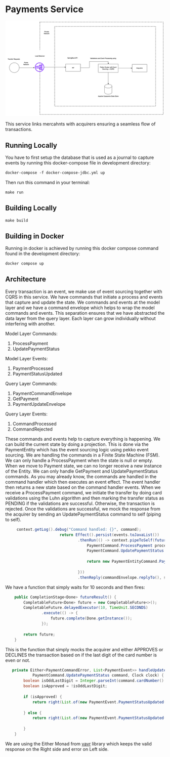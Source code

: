 # Payments Service
<img src="https://github.com/fadhilijuma/payment-service/raw/main/funds_transfer.png" >

This service links mercahnts with acquirers ensuring a seamless flow of transactions. 

## Running Locally 
You have to first setup the database that is used as a journal to capture events by running this docker-compose file in development directory:

```dockerfile
docker-compose -f docker-compose-jdbc.yml up 
```
Then run this command in your terminal:
```makefile
make run
```
## Building Locally
```makefile
make build
```

## Building in Docker
Running in docker is achieved by running this docker compose command found in the development directory:

```dockerfile
docker compose up
```
## Architecture

Every transaction is an event, we make use of event sourcing together with CQRS in this service. We have commands that initiate a process and events that capture and update the state.
We commands and events at the model layer and we have a command envelope which helps to wrap the model commands and events. This separation ensures that we have abstracted the data layer from the query layer. 
Each layer can grow individually without interfering with another.

Model Layer Commands:
1. ProcessPayment
2. UpdatePaymentStatus

Model Layer Events:
1. PaymentProcessed
2. PaymentStatusUpdated

Query Layer Commands:
1. PaymentCommandEnvelope
2. GetPayment
3. PaymentUpdateEnvelope

Query Layer Events:
1. CommandProcessed
2. CommandRejected

These commands and events help to capture everything is happening. We can build the current state by doing a projection. This is done via the PaymentEntity which has the event sourcing logic using pekko event sourcing.
We are handling the commands in a Finite State Machine (FSM). We can only handle a ProcessPayment when the state is null or empty. When we move to Payment state, we can no longer receive a new instance of the Entity. We can only handle GetPayment and UpdatePaymentStatus commands.
As you may already know, the commands are handled in the command handler which then executes an event effect. The event handler then returns a new state based on the command handler events. 
When we receive a ProcessPayment command, we initiate the transfer by doing card validations using the Luhn algorithm and then marking the transfer status as PENDING if the validations are successful. Otherwise, the transaction is rejected. 
Once the validations are successful, we mock the response from the acquirer by sending an UpdatePaymentStatus command to self (piping to self).
```java
     context.getLog().debug("Command handled: {}", command);
                        return Effect().persist(events.toJavaList())
                                .thenRun(() -> context.pipeToSelf(futureResult(), (ok, exc) -> {
                                    PaymentCommand.ProcessPayment processPayment = (PaymentCommand.ProcessPayment) command;
                                    PaymentCommand.UpdatePaymentStatus updateCommand = new PaymentCommand.UpdatePaymentStatus(processPayment.paymentId());

                                    return new PaymentEntityCommand.PaymentUpdateEnvelope(updateCommand);

                                }))
                                .thenReply(commandEnvelope.replyTo(), s -> new PaymentEntityResponse.CommandProcessed());
```
We have a function that simply waits for 10 seconds and then fires:
```java
    public CompletionStage<Done> futureResult() {
        CompletableFuture<Done> future = new CompletableFuture<>();
        CompletableFuture.delayedExecutor(10, TimeUnit.SECONDS)
                .execute(() -> {
                    future.complete(Done.getInstance());
                });

        return future;
    }
```

This is the function that simply mocks the acquirer and either APPROVES or DECLINES the transaction based on if the last digit of the card number is even or not.

```java
   private Either<PaymentCommandError, List<PaymentEvent>> handleUpdate(
            PaymentCommand.UpdatePaymentStatus command, Clock clock) {
        boolean isOddLastDigit = Integer.parseInt(command.cardNumber().substring(command.cardNumber().length() - 1)) % 2 != 0;
        boolean isApproved = !isOddLastDigit;

        if (isApproved) {
            return right(List.of(new PaymentEvent.PaymentStatusUpdated(command.paymentId(), clock.now(), command.cardNumber(), command.expiryDate(), command.cvv(), command.amount(), command.currency(), command.merchantId(), PaymentStatus.APPROVED)));

        } else {
            return right(List.of(new PaymentEvent.PaymentStatusUpdated(command.paymentId(), clock.now(), command.cardNumber(), command.expiryDate(), command.cvv(), command.amount(), command.currency(), command.merchantId(), PaymentStatus.DECLINED)));

        }
    }
```
We are using the Either Monad from [vavr](https://github.com/vavr-io/vavr) library which keeps the valid response on the Right side and error on Left side.